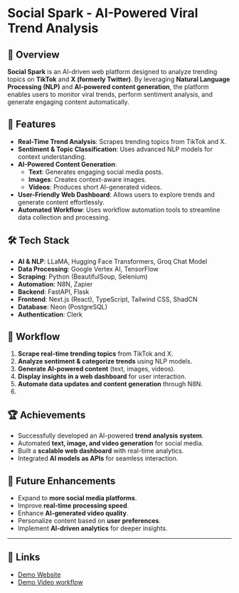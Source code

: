 # Social Spark - AI-Powered Viral Trend Analysis

## 📌 Overview
**Social Spark** is an AI-driven web platform designed to analyze trending topics on **TikTok** and **X (formerly Twitter)**. By leveraging **Natural Language Processing (NLP)** and **AI-powered content generation**, the platform enables users to monitor viral trends, perform sentiment analysis, and generate engaging content automatically.

## 🚀 Features
- **Real-Time Trend Analysis**: Scrapes trending topics from TikTok and X.
- **Sentiment & Topic Classification**: Uses advanced NLP models for context understanding.
- **AI-Powered Content Generation**:
  - **Text**: Generates engaging social media posts.
  - **Images**: Creates context-aware images.
  - **Videos**: Produces short AI-generated videos.
- **User-Friendly Web Dashboard**: Allows users to explore trends and generate content effortlessly.
- **Automated Workflow**: Uses workflow automation tools to streamline data collection and processing.

## 🛠 Tech Stack
- **AI & NLP**: LLaMA, Hugging Face Transformers, Groq Chat Model
- **Data Processing**: Google Vertex AI, TensorFlow
- **Scraping**: Python (BeautifulSoup, Selenium)
- **Automation**: N8N, Zapier
- **Backend**: FastAPI, Flask
- **Frontend**: Next.js (React), TypeScript, Tailwind CSS, ShadCN
- **Database**: Neon (PostgreSQL)
- **Authentication**: Clerk

## 🔄 Workflow
1. **Scrape real-time trending topics** from TikTok and X.
2. **Analyze sentiment & categorize trends** using NLP models.
3. **Generate AI-powered content** (text, images, videos).
4. **Display insights in a web dashboard** for user interaction.
5. **Automate data updates and content generation** through N8N.
6. 


## 🏆 Achievements
- Successfully developed an AI-powered **trend analysis system**.
- Automated **text, image, and video generation** for social media.
- Built a **scalable web dashboard** with real-time analytics.
- Integrated **AI models as APIs** for seamless interaction.

## 🔮 Future Enhancements
- Expand to **more social media platforms**.
- Improve **real-time processing speed**.
- Enhance **AI-generated video quality**.
- Personalize content based on **user preferences**.
- Implement **AI-driven analytics** for deeper insights.

---

## 🔗 Links
- [Demo Website](https://drive.google.com/drive/folders/1FsVLD4BImBPsJ8w4KxZZhwnt-7C3GgER)
- [Demo Video workflow](https://drive.google.com/drive/folders/1WEQElHHUjKBPXPUa05FGjynwL8Rz0eZK)
